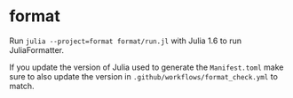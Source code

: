 # format

Run `julia --project=format format/run.jl` with Julia 1.6 to run JuliaFormatter.

If you update the version of Julia used to generate the `Manifest.toml` make sure to also
update the version in `.github/workflows/format_check.yml` to match.